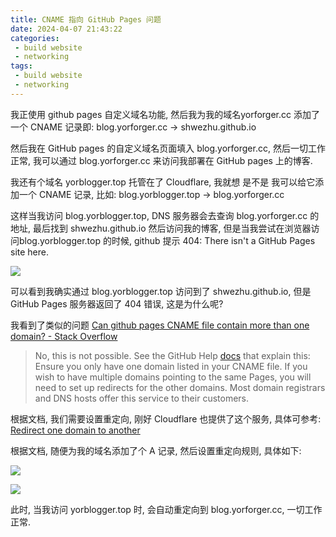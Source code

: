 ```yaml
---
title: CNAME 指向 GitHub Pages 问题
date: 2024-04-07 21:43:22
categories:
 - build website
 - networking
tags:
 - build website
 - networking
---
```



我正使用 github pages 自定义域名功能, 然后我为我的域名yorforger.cc 添加了一个 CNAME 记录即: blog.yorforger.cc -> shwezhu.github.io

然后我在 GitHub pages 的自定义域名页面填入 blog.yorforger.cc, 然后一切工作正常, 我可以通过 blog.yorforger.cc 来访问我部署在 GitHub pages 上的博客. 

我还有个域名 yorblogger.top 托管在了 Cloudflare, 我就想 是不是 我可以给它添加一个 CNAME 记录, 比如: blog.yorblogger.top -> blog.yorforger.cc 

这样当我访问 blog.yorblogger.top, DNS 服务器会去查询  blog.yorforger.cc 的地址, 最后找到 shwezhu.github.io 然后访问我的博客, 但是当我尝试在浏览器访问blog.yorblogger.top  的时候, github 提示 404: There isn't a GitHub Pages site here. 

![](https://pub-2a6758f3b2d64ef5bb71ba1601101d35.r2.dev/blogs/2024/04/7f104bcc413e691178004d8951742056.jpg)

可以看到我确实通过 blog.yorblogger.top 访问到了 shwezhu.github.io, 但是 GitHub Pages 服务器返回了 404 错误, 这是为什么呢?

我看到了类似的问题 [Can github pages CNAME file contain more than one domain? - Stack Overflow](https://stackoverflow.com/questions/16454088/can-github-pages-cname-file-contain-more-than-one-domain)

> No, this is not possible. See the GitHub Help [docs](https://arc.net/l/quote/gmhptdpc) that explain this:
> Ensure you only have one domain listed in your CNAME file. If you wish to have multiple domains pointing to the same Pages, you will need to set up redirects for the other domains. Most domain registrars and DNS hosts offer this service to their customers.

根据文档, 我们需要设置重定向, 刚好 Cloudflare 也提供了这个服务, 具体可参考: [Redirect one domain to another](https://developers.cloudflare.com/fundamentals/setup/manage-domains/redirect-domain/)

根据文档, 随便为我的域名添加了个 A 记录, 然后设置重定向规则, 具体如下:

![](https://pub-2a6758f3b2d64ef5bb71ba1601101d35.r2.dev/blogs/2024/04/7d0a797bd3f1e98c7de8d7d7388fac0d.jpg)

![](https://pub-2a6758f3b2d64ef5bb71ba1601101d35.r2.dev/blogs/2024/04/176b23e1da3ae0cd1a52f0b8c1796558.jpg)

此时, 当我访问 yorblogger.top 时, 会自动重定向到 blog.yorforger.cc, 一切工作正常.

